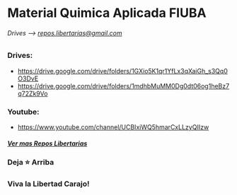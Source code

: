 # Material Quimica Aplicada FIUBA
###### Drives --> repos.libertarias@gmail.com 

### Drives:
* https://drive.google.com/drive/folders/1GXio5K1qr1YfLx3qXaiGh_s3Qq0O3DvE
* https://drive.google.com/drive/folders/1mdhbMuMM0Dg0dt06og1heBz7q72Zk9Vo

### Youtube:
* https://www.youtube.com/channel/UCBIxiWQ5hmarCxLLzyQIIzw


##### [Ver mas Repos Libertarias](https://github.com/jporro?tab=repositories&q=&type=&language=&sort=stargazers)
### Deja ⭐ Arriba 
### Viva la Libertad Carajo!
